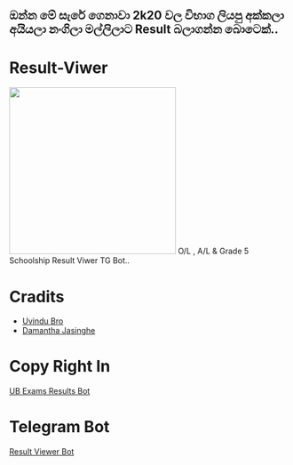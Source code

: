 ## ඔන්න මේ සැරේ ගෙනාවා 2k20 වල විභාග ලියපු අක්කලා අයියලා නංගිලා මල්ලිලාට Result බලාගන්න බොටෙක්..

# Result-Viwer
<img src="https://telegra.ph/file/7fad899e74ac25b5a1353.jpg" width="300">
O/L , A/L &amp; Grade 5 Schoolship Result Viwer TG Bot..

# Cradits 
- [Uvindu Bro](https://github.con/UvinduBro)
- [Damantha Jasinghe](https://github.com/Damantha126)

# Copy Right In
[UB Exams Results Bot](https://github.com/UvinduBro/Exams-results-Bot)

# Telegram Bot
[Result Viewer Bot](https://t.me/KingAmdaExamBot)
